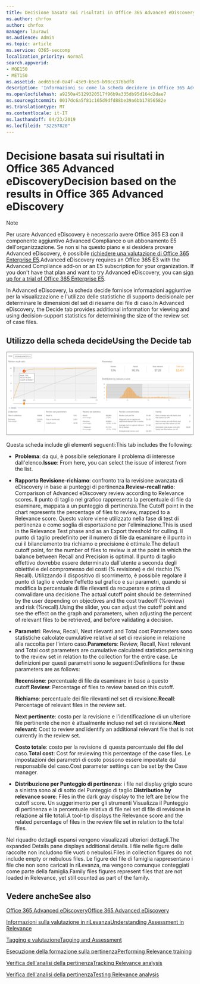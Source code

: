 ```yaml
---
title: Decisione basata sui risultati in Office 365 Advanced eDiscovery
ms.author: chrfox
author: chrfox
manager: laurawi
ms.audience: Admin
ms.topic: article
ms.service: O365-seccomp
localization_priority: Normal
search.appverid:
- MOE150
- MET150
ms.assetid: aed65bcd-0a4f-43e9-b5e5-b98cc376bdf8
description: 'Informazioni su come la scheda decidere in Office 365 Advanced eDiscovery fornisce dati che consentono di determinare le dimensioni corrette del set di riesame dei file di caso. '
ms.openlocfilehash: a9250a45129320517f96b9a335db95d164d2dae7
ms.sourcegitcommit: 0017dc6a5f81c165d9dfd88be39a6bb17856582e
ms.translationtype: MT
ms.contentlocale: it-IT
ms.lasthandoff: 04/23/2019
ms.locfileid: "32257820"
---
```

# <a name="decision-based-on-the-results-in-office-365-advanced-ediscovery"></a><span data-ttu-id="b8693-103">Decisione basata sui risultati in Office 365 Advanced eDiscovery</span><span class="sxs-lookup"><span data-stu-id="b8693-103">Decision based on the results in Office 365 Advanced eDiscovery</span></span>

> [!NOTE]
> <span data-ttu-id="b8693-p101">Per usare Advanced eDiscovery è necessario avere Office 365 E3 con il componente aggiuntivo Advanced Compliance o un abbonamento E5 dell'organizzazione. Se non si ha questo piano e si desidera provare Advanced eDiscovery, è possibile [richiedere una valutazione di Office 365 Enterprise E5](https://go.microsoft.com/fwlink/p/?LinkID=698279).</span><span class="sxs-lookup"><span data-stu-id="b8693-p101">Advanced eDiscovery requires an Office 365 E3 with the Advanced Compliance add-on or an E5 subscription for your organization. If you don't have that plan and want to try Advanced eDiscovery, you can [sign up for a trial of Office 365 Enterprise E5](https://go.microsoft.com/fwlink/p/?LinkID=698279).</span></span> 
  
 <span data-ttu-id="b8693-106">In Advanced eDiscovery, la scheda decide fornisce informazioni aggiuntive per la visualizzazione e l'utilizzo delle statistiche di supporto decisionale per determinare le dimensioni del set di riesame dei file di caso.</span><span class="sxs-lookup"><span data-stu-id="b8693-106">In Advanced eDiscovery, the Decide tab provides additional information for viewing and using decision-support statistics for determining the size of the review set of case files.</span></span> 
  
## <a name="using-the-decide-tab"></a><span data-ttu-id="b8693-107">Utilizzo della scheda decide</span><span class="sxs-lookup"><span data-stu-id="b8693-107">Using the Decide tab</span></span>

![Decisione di pertinenza](media/f32fed89-f3b5-404a-90c7-ea25d2eb58a9.png)
  
<span data-ttu-id="b8693-109">Questa scheda include gli elementi seguenti:</span><span class="sxs-lookup"><span data-stu-id="b8693-109">This tab includes the following:</span></span>
  
- <span data-ttu-id="b8693-110">**Problema**: da qui, è possibile selezionare il problema di interesse dall'elenco.</span><span class="sxs-lookup"><span data-stu-id="b8693-110">**Issue**: From here, you can select the issue of interest from the list.</span></span> 
    
- <span data-ttu-id="b8693-111">**Rapporto Revisione-richiamo**: confronto tra la revisione avanzata di eDiscovery in base ai punteggi di pertinenza.</span><span class="sxs-lookup"><span data-stu-id="b8693-111">**Review-recall ratio**: Comparison of Advanced eDiscovery review according to Relevance scores.</span></span> <span data-ttu-id="b8693-112">Il punto di taglio nel grafico rappresenta la percentuale di file da esaminare, mappata a un punteggio di pertinenza.</span><span class="sxs-lookup"><span data-stu-id="b8693-112">The Cutoff point in the chart represents the percentage of files to review, mapped to a Relevance score.</span></span> <span data-ttu-id="b8693-113">Questo valore viene utilizzato nella fase di test di pertinenza e come soglia di esportazione per l'eliminazione.</span><span class="sxs-lookup"><span data-stu-id="b8693-113">This is used in the Relevance Test phase and as an Export threshold for culling.</span></span> <span data-ttu-id="b8693-114">Il punto di taglio predefinito per il numero di file da esaminare è il punto in cui il bilanciamento tra richiamo e precisione è ottimale.</span><span class="sxs-lookup"><span data-stu-id="b8693-114">The default cutoff point, for the number of files to review is at the point in which the balance between Recall and Precision is optimal.</span></span> <span data-ttu-id="b8693-115">Il punto di taglio effettivo dovrebbe essere determinato dall'utente a seconda degli obiettivi e del compromesso dei costi (% revisione) e del rischio (% Recall). Utilizzando il dispositivo di scorrimento, è possibile regolare il punto di taglio e vedere l'effetto sul grafico e sui parametri, quando si modifica la percentuale di file rilevanti da recuperare e prima di convalidare una decisione.</span><span class="sxs-lookup"><span data-stu-id="b8693-115">The actual cutoff point should be determined by the user depending on objectives and the cost tradeoff (%review) and risk (%recall).Using the slider, you can adjust the cutoff point and see the effect on the graph and parameters, when adjusting the percent of relevant files to be retrieved, and before validating a decision.</span></span>
    
- <span data-ttu-id="b8693-116">**Parametri**: Review, Recall, Next rilevanti and Total cost Parameters sono statistiche calcolate cumulative relative al set di revisione in relazione alla raccolta per l'intero caso.</span><span class="sxs-lookup"><span data-stu-id="b8693-116">**Parameters**: Review, Recall, Next relevant and Total cost parameters are cumulative calculated statistics pertaining to the review set in relation to the collection for the entire case.</span></span> <span data-ttu-id="b8693-117">Le definizioni per questi parametri sono le seguenti:</span><span class="sxs-lookup"><span data-stu-id="b8693-117">Definitions for these parameters are as follows:</span></span>
    
    <span data-ttu-id="b8693-118">**Recensione**: percentuale di file da esaminare in base a questo cutoff.</span><span class="sxs-lookup"><span data-stu-id="b8693-118">**Review**: Percentage of files to review based on this cutoff.</span></span> 
    
    <span data-ttu-id="b8693-119">**Richiamo**: percentuale dei file rilevanti nel set di revisione.</span><span class="sxs-lookup"><span data-stu-id="b8693-119">**Recall**: Percentage of relevant files in the review set.</span></span> 
    
    <span data-ttu-id="b8693-120">**Next pertinente**: costo per la revisione e l'identificazione di un ulteriore file pertinente che non è attualmente incluso nel set di revisione.</span><span class="sxs-lookup"><span data-stu-id="b8693-120">**Next relevant**: Cost to review and identify an additional relevant file that is not currently in the review set.</span></span> 
    
    <span data-ttu-id="b8693-121">**Costo totale**: costo per la revisione di questa percentuale dei file del caso.</span><span class="sxs-lookup"><span data-stu-id="b8693-121">**Total cost**: Cost for reviewing this percentage of the case files.</span></span> <span data-ttu-id="b8693-122">Le impostazioni dei parametri di costo possono essere impostate dal responsabile del caso.</span><span class="sxs-lookup"><span data-stu-id="b8693-122">Cost parameter settings can be set by the Case manager.</span></span>
    
- <span data-ttu-id="b8693-123">**Distribuzione per Punteggio di pertinenza**: i file nel display grigio scuro a sinistra sono al di sotto del Punteggio di taglio.</span><span class="sxs-lookup"><span data-stu-id="b8693-123">**Distribution by relevance score**: Files in the dark gray display to the left are below the cutoff score.</span></span> <span data-ttu-id="b8693-124">Un suggerimento per gli strumenti Visualizza il Punteggio di pertinenza e la percentuale relativa di file nel set di file di revisione in relazione ai file totali.</span><span class="sxs-lookup"><span data-stu-id="b8693-124">A tool-tip displays the Relevance score and the related percentage of files in the review file set in relation to the total files.</span></span>
    
<span data-ttu-id="b8693-125">Nel riquadro dettagli espansi vengono visualizzati ulteriori dettagli.</span><span class="sxs-lookup"><span data-stu-id="b8693-125">The expanded Details pane displays additional details.</span></span> <span data-ttu-id="b8693-126">I file nelle figure delle raccolte non includono file vuoti o nebulosi.</span><span class="sxs-lookup"><span data-stu-id="b8693-126">Files in collection figures do not include empty or nebulous files.</span></span> <span data-ttu-id="b8693-127">Le figure dei file di famiglia rappresentano i file che non sono caricati in riLevanza, ma vengono comunque conteggiati come parte della famiglia.</span><span class="sxs-lookup"><span data-stu-id="b8693-127">Family files figures represent files that are not loaded in Relevance, yet still counted as part of the family.</span></span>
  
## <a name="see-also"></a><span data-ttu-id="b8693-128">Vedere anche</span><span class="sxs-lookup"><span data-stu-id="b8693-128">See also</span></span>

[<span data-ttu-id="b8693-129">Office 365 Advanced eDiscovery</span><span class="sxs-lookup"><span data-stu-id="b8693-129">Office 365 Advanced eDiscovery</span></span>](office-365-advanced-ediscovery.md)
  
[<span data-ttu-id="b8693-130">Informazioni sulla valutazione in riLevanza</span><span class="sxs-lookup"><span data-stu-id="b8693-130">Understanding Assessment in Relevance</span></span>](assessment-in-relevance-in-advanced-ediscovery.md)
  
[<span data-ttu-id="b8693-131">Tagging e valutazione</span><span class="sxs-lookup"><span data-stu-id="b8693-131">Tagging and Assessment</span></span>](tagging-and-relevance-training-in-advanced-ediscovery.md)
  
[<span data-ttu-id="b8693-132">Esecuzione della formazione sulla pertinenza</span><span class="sxs-lookup"><span data-stu-id="b8693-132">Performing Relevance training</span></span>](tagging-and-assessment-in-advanced-ediscovery.md)
  
[<span data-ttu-id="b8693-133">Verifica dell'analisi della pertinenza</span><span class="sxs-lookup"><span data-stu-id="b8693-133">Tracking Relevance analysis</span></span>](track-relevance-analysis-in-advanced-ediscovery.md)
  
[<span data-ttu-id="b8693-134">Verifica dell'analisi della pertinenza</span><span class="sxs-lookup"><span data-stu-id="b8693-134">Testing Relevance analysis</span></span>](test-relevance-analysis-in-advanced-ediscovery.md)

